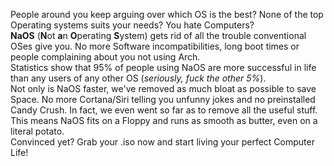 People around you keep arguing over which OS is the best? None of the top Operating systems suits your needs?  You hate Computers? <br>
**NaOS** (**N**ot **a**n **O**perating **S**ystem) gets rid of all the trouble conventional OSes give you. No more  Software incompatibilities, long boot times or people complaining about you not using Arch.<br>
Statistics show that 95% of people using NaOS are more successful in life than any users of any other OS (*seriously, fuck the other 5%*).<br>
Not only is NaOS faster, we've removed as much bloat as possible to save Space. No more Cortana/Siri telling you unfunny jokes and no preinstalled Candy Crush. In fact, we even went so far as to remove all the useful stuff. This means NaOS fits on a Floppy and runs as smooth as butter, even on a literal potato.<br>
Convinced yet? Grab your .iso now and start living your perfect Computer Life!

